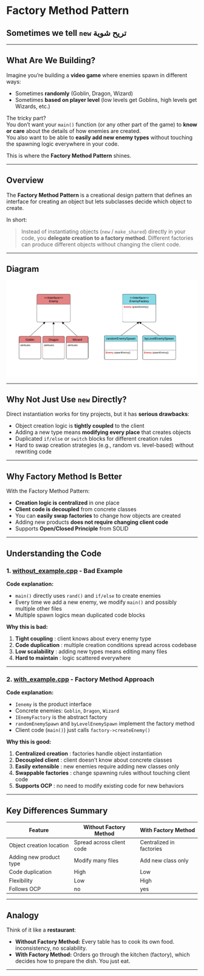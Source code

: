 # Factory Method Pattern

## Sometimes we tell `new` تريح شوية

---

## What Are We Building?

Imagine you’re building a **video game** where enemies spawn in different ways:

- Sometimes **randomly** (Goblin, Dragon, Wizard)
- Sometimes **based on player level** (low levels get Goblins, high levels get Wizards, etc.)

The tricky part?  
You don’t want your `main()` function (or any other part of the game) to **know or care** about the details of how enemies are created.  
You also want to be able to **easily add new enemy types** without touching the spawning logic everywhere in your code.

This is where the **Factory Method Pattern** shines.

---

## Overview

The **Factory Method Pattern** is a creational design pattern that defines an interface for creating an object but lets subclasses decide which object to create.

In short:

> Instead of instantiating objects (`new` / `make_shared`) directly in your code, you **delegate creation to a factory method**. Different factories can produce different objects without changing the client code.

---

## Diagram

![Factory Method Pattern Diagram](imgs/factory-pattern.png)

---

## Why Not Just Use `new` Directly?

Direct instantiation works for tiny projects, but it has **serious drawbacks**:

- Object creation logic is **tightly coupled** to the client
- Adding a new type means **modifying every place** that creates objects
- Duplicated `if/else` or `switch` blocks for different creation rules
- Hard to swap creation strategies (e.g., random vs. level-based) without rewriting code

---

## Why Factory Method Is Better

With the Factory Method Pattern:

- **Creation logic is centralized** in one place
- **Client code is decoupled** from concrete classes
- You can **easily swap factories** to change how objects are created
- Adding new products **does not require changing client code**
- Supports **Open/Closed Principle** from SOLID

---

## Understanding the Code

### 1. [without_example.cpp](./without_example.cpp) - Bad Example

**Code explanation:**

- `main()` directly uses `rand()` and `if/else` to create enemies
- Every time we add a new enemy, we modify `main()` and possibly multiple other files
- Multiple spawn logics mean duplicated code blocks

**Why this is bad:**

1. **Tight coupling** : client knows about every enemy type
2. **Code duplication** : multiple creation conditions spread across codebase
3. **Low scalability** : adding new types means editing many files
4. **Hard to maintain** : logic scattered everywhere

---

### 2. [with_example.cpp](./with_example.cpp) - Factory Method Approach

**Code explanation:**

- `Ienemy` is the product interface
- Concrete enemies: `Goblin`, `Dragon`, `Wizard`
- `IEnemyFactory` is the abstract factory
- `randomEnemySpawn` and `byLevelEnemySpawn` implement the factory method
- Client code (`main()`) just calls `factory->createEnemy()`

**Why this is good:**

1. **Centralized creation** : factories handle object instantiation
2. **Decoupled client** : client doesn’t know about concrete classes
3. **Easily extensible** : new enemies require adding new classes only
4. **Swappable factories** : change spawning rules without touching client code
5. **Supports OCP** : no need to modify existing code for new behaviors

---

## Key Differences Summary

| Feature                  | Without Factory Method    | With Factory Method      |
| ------------------------ | ------------------------- | ------------------------ |
| Object creation location | Spread across client code | Centralized in factories |
| Adding new product type  | Modify many files         | Add new class only       |
| Code duplication         | High                      | Low                      |
| Flexibility              | Low                       | High                     |
| Follows OCP              | no                        | yes                      |

---

## Analogy

Think of it like a **restaurant**:

- **Without Factory Method:** Every table has to cook its own food. inconsistency, no scalability.
- **With Factory Method:** Orders go through the kitchen (factory), which decides how to prepare the dish. You just eat.

---
